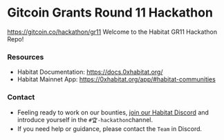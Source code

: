 # Gitcoin Grants Round 11 Hackathon
https://gitcoin.co/hackathon/gr11
Welcome to the Habitat GR11 Hackathon Repo!

### Resources
* Habitat Documentation: https://docs.0xhabitat.org/
* Habitat Mainnet App: https://0xhabitat.org/app/#habitat-communities

### Contact
* Feeling ready to work on our bounties, [join our Habitat Discord](https://discord.gg/dQqtWw56Hj) and introduce yourself
in the `#🏆-hackathon`channel.
* If you need help or guidance, please contact the `Team` in Discord.

